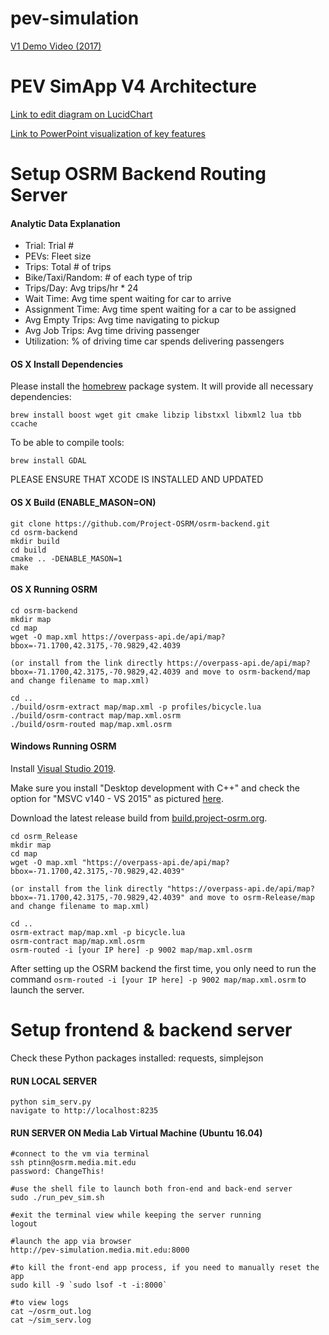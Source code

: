 # pev-simulation
[V1 Demo Video (2017)](https://youtu.be/1vcRLGNjl3E)

# PEV SimApp V4 Architecture

[Link to edit diagram on LucidChart](https://www.lucidchart.com/invitations/accept/e1dfca89-6a07-4b69-a5e7-98147b56fdfc)

[Link to PowerPoint visualization of key features](https://docs.google.com/presentation/d/1eAi3rYy4O6R9oW1tQVdBr2pEis53ephnnRyHMtVPIlM/edit?usp=sharing)

# Setup OSRM Backend Routing Server

#### Analytic Data Explanation
* Trial: Trial #
* PEVs: Fleet size
* Trips: Total # of trips
* Bike/Taxi/Random: # of each type of trip
* Trips/Day: Avg trips/hr * 24
* Wait Time: Avg time spent waiting for car to arrive
* Assignment Time: Avg time spent waiting for a car to be assigned
* Avg Empty Trips: Avg time navigating to pickup
* Avg Job Trips: Avg time driving passenger
* Utilization: % of driving time car spends delivering passengers

#### OS X Install Dependencies

Please install the [homebrew](http://mxcl.github.com/homebrew/) package system. It will provide all necessary dependencies:

`brew install boost wget git cmake libzip libstxxl libxml2 lua tbb ccache`

To be able to compile tools:

`brew install GDAL`

PLEASE ENSURE THAT XCODE IS INSTALLED AND UPDATED

#### OS X Build (ENABLE_MASON=ON)

    git clone https://github.com/Project-OSRM/osrm-backend.git
    cd osrm-backend
    mkdir build
    cd build
    cmake .. -DENABLE_MASON=1
    make

#### OS X Running OSRM
    cd osrm-backend
    mkdir map
    cd map
    wget -O map.xml https://overpass-api.de/api/map?bbox=-71.1700,42.3175,-70.9829,42.4039

    (or install from the link directly https://overpass-api.de/api/map?bbox=-71.1700,42.3175,-70.9829,42.4039 and move to osrm-backend/map and change filename to map.xml)

    cd ..
    ./build/osrm-extract map/map.xml -p profiles/bicycle.lua
    ./build/osrm-contract map/map.xml.osrm
    ./build/osrm-routed map/map.xml.osrm

#### Windows Running OSRM
Install [Visual Studio 2019](https://visualstudio.microsoft.com/downloads/). 

Make sure you install "Desktop development with C++" and check the option for "MSVC v140 - VS 2015" as pictured [here](https://i.imgur.com/SB3nUBV.png).

Download the latest release build from [build.project-osrm.org](http://build.project-osrm.org/).

    cd osrm_Release
    mkdir map
    cd map
    wget -O map.xml "https://overpass-api.de/api/map?bbox=-71.1700,42.3175,-70.9829,42.4039"

    (or install from the link directly "https://overpass-api.de/api/map?bbox=-71.1700,42.3175,-70.9829,42.4039" and move to osrm-Release/map and change filename to map.xml)

    cd ..
    osrm-extract map/map.xml -p bicycle.lua
    osrm-contract map/map.xml.osrm
    osrm-routed -i [your IP here] -p 9002 map/map.xml.osrm

After setting up the OSRM backend the first time, you only need to run the command `osrm-routed -i [your IP here] -p 9002 map/map.xml.osrm` to launch the server.

# Setup frontend & backend server
Check these Python packages installed: requests, simplejson

#### RUN LOCAL SERVER
    python sim_serv.py
    navigate to http://localhost:8235

#### RUN SERVER ON Media Lab Virtual Machine (Ubuntu 16.04)
    #connect to the vm via terminal
    ssh ptinn@osrm.media.mit.edu
    password: ChangeThis!
    
    #use the shell file to launch both fron-end and back-end server
    sudo ./run_pev_sim.sh
    
    #exit the terminal view while keeping the server running
    logout
    
    #launch the app via browser 
    http://pev-simulation.media.mit.edu:8000
    
    #to kill the front-end app process, if you need to manually reset the app
    sudo kill -9 `sudo lsof -t -i:8000`
    
    #to view logs
    cat ~/osrm_out.log
    cat ~/sim_serv.log
    
    
